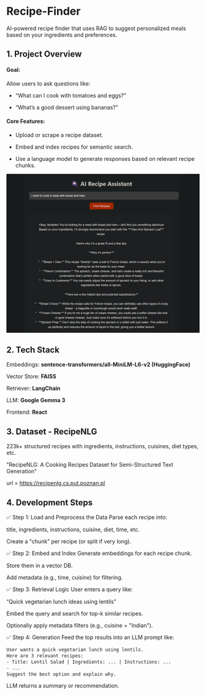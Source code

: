 # Recipe-Finder

AI-powered recipe finder that uses RAG to suggest personalized meals based on your ingredients and preferences.

## 1. Project Overview

#### Goal:

Allow users to ask questions like:

- “What can I cook with tomatoes and eggs?”

- “What’s a good dessert using bananas?”

#### Core Features:

- Upload or scrape a recipe dataset.

- Embed and index recipes for semantic search.

- Use a language model to generate responses based on relevant recipe chunks.

![Example](https://github.com/TunsTudor-Mircea/Recipe-Finder/blob/main/example_usage.png?raw=true)

## 2. Tech Stack

Embeddings: **sentence-transformers/all-MiniLM-L6-v2 (HuggingFace)**

Vector Store: **FAISS**

Retriever: **LangChain**

LLM: **Google Gemma 3**

Frontend: **React**

## 3. Dataset - **RecipeNLG**

223k+ structured recipes with ingredients, instructions, cuisines, diet types, etc.

"RecipeNLG: A Cooking Recipes Dataset for Semi-Structured Text Generation"

url = https://recipenlg.cs.put.poznan.pl

## 4. Development Steps
✅ Step 1: Load and Preprocess the Data
Parse each recipe into:

title, ingredients, instructions, cuisine, diet, time, etc.

Create a "chunk" per recipe (or split if very long).

✅ Step 2: Embed and Index
Generate embeddings for each recipe chunk.

Store them in a vector DB.

Add metadata (e.g., time, cuisine) for filtering.

✅ Step 3: Retrieval Logic
User enters a query like:

“Quick vegetarian lunch ideas using lentils”

Embed the query and search for top-k similar recipes.

Optionally apply metadata filters (e.g., cuisine = "Indian").

✅ Step 4: Generation
Feed the top results into an LLM prompt like:
```
User wants a quick vegetarian lunch using lentils.
Here are 3 relevant recipes:
- Title: Lentil Salad | Ingredients: ... | Instructions: ...
- ...
Suggest the best option and explain why.
```
LLM returns a summary or recommendation.
